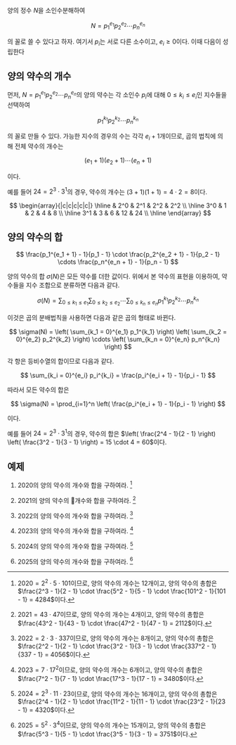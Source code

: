 양의 정수 $N$을 소인수분해하여

$$
N = p_1^{e_1} p_2^{e_2} \cdots p_n^{e_n}
$$

의 꼴로 쓸 수 있다고 하자. 여기서 $p_i$는 서로 다른 소수이고, $e_i \geq 0$이다. 이때 다음이 성립한다
## 양의 약수의 개수

먼저, $N = p_1^{e_1} p_2^{e_2} \cdots p_n^{e_n}$의 양의 약수는 각 소인수 $p_i$에 대해 $0 \leq k_i \leq e_i$인 지수들을 선택하여

$$
p_1^{k_1} p_2^{k_2} \cdots p_n^{k_n}
$$

의 꼴로 만들 수 있다. 가능한 지수의 경우의 수는 각각 $e_i + 1$개이므로, 곱의 법칙에 의해 전체 약수의 개수는

$$
(e_1 + 1)(e_2 + 1) \cdots (e_n + 1)
$$

이다.

예를 들어 $24 = 2^3 \cdot 3^1$의 경우, 약수의 개수는 $(3 + 1)(1 + 1) = 4 \cdot 2 = 8$이다.

$$
\begin{array}{|c|c|c|c|c|}
\hline
& 2^0 & 2^1 & 2^2 & 2^2 \\
\hline
3^0 & 1 & 2 & 4 & 8 \\
\hline
3^1 & 3 & 6 & 12 & 24 \\
\hline
\end{array}
$$

## 양의 약수의 합 

$$
\frac{p_1^{e_1 + 1} - 1}{p_1 - 1} \cdot \frac{p_2^{e_2 + 1} - 1}{p_2 - 1} \cdots \frac{p_n^{e_n + 1} - 1}{p_n - 1}
$$


양의 약수의 합 $\sigma(N)$은 모든 약수를 더한 값이다. 위에서 본 약수의 표현을 이용하여, 약수들을 지수 조합으로 분류하면 다음과 같다.

$$
\sigma(N) = \sum_{0 \leq k_1 \leq e_1} \sum_{0 \leq k_2 \leq e_2} \cdots \sum_{0 \leq k_n \leq e_n} p_1^{k_1} p_2^{k_2} \cdots p_n^{k_n}
$$

이것은 곱의 분배법칙을 사용하면 다음과 같은 곱의 형태로 바뀐다.

$$
\sigma(N) = \left( \sum_{k_1 = 0}^{e_1} p_1^{k_1} \right)
\left( \sum_{k_2 = 0}^{e_2} p_2^{k_2} \right)
\cdots
\left( \sum_{k_n = 0}^{e_n} p_n^{k_n} \right)
$$

각 항은 등비수열의 합이므로 다음과 같다.

$$
\sum_{k_i = 0}^{e_i} p_i^{k_i} = \frac{p_i^{e_i + 1} - 1}{p_i - 1}
$$

따라서 모든 약수의 합은

$$
\sigma(N) = \prod_{i=1}^n \left( \frac{p_i^{e_i + 1} - 1}{p_i - 1} \right)
$$

이다.

예를 들어 $24 = 2^3 \cdot 3^1$의 경우, 약수의 합은 $\left( \frac{2^4 - 1}{2 - 1} \right) \left( \frac{3^2 - 1}{3 - 1} \right) = 15 \cdot 4 = 60$이다.

## 예제

1. $2020$의 양의 약수의 개수와 합을 구하여라. [^1]

2. $2021$의 양의 약수의 개수와 합을 구하여라. [^2]

3. $2022$의 양의 약수의 개수와 합을 구하여라. [^3]

4. $2023$의 양의 약수의 개수와 합을 구하여라. [^4]

5. $2024$의 양의 약수의 개수와 합을 구하여라. [^5]

6. $2025$의 양의 약수의 개수와 합을 구하여라. [^6]

[^1]: $2020 = 2^2 \cdot 5 \cdot 101$이므로, 양의 약수의 개수는 $12$개이고, 양의 약수의 총합은 $\frac{2^3 - 1}{2 - 1} \cdot \frac{5^2 - 1}{5 - 1} \cdot \frac{101^2 - 1}{101 - 1} = 4284$이다. 
[^2]: $2021 = 43 \cdot 47$이므로, 양의 약수의 개수는 $4$개이고, 양의 약수의 총합은 $\frac{43^2 - 1}{43 - 1} \cdot \frac{47^2 - 1}{47 - 1} = 2112$이다. 
[^3]: $2022 = 2 \cdot 3 \cdot 337$이므로, 양의 약수의 개수는 $8$개이고, 양의 약수의 총합은 $\frac{2^2 - 1}{2 - 1} \cdot \frac{3^2 - 1}{3 - 1} \cdot \frac{337^2 - 1}{337 - 1} = 4056$이다.
[^4]: $2023 = 7 \cdot 17^2$이므로, 양의 약수의 개수는 $6$개이고, 양의 약수의 총합은 $\frac{7^2 - 1}{7 - 1} \cdot \frac{17^3 - 1}{17 - 1} = 3480$이다.
[^5]: $2024 = 2^3 \cdot 11 \cdot 23$이므로, 양의 약수의 개수는 $16$개이고, 양의 약수의 총합은 $\frac{2^4 - 1}{2 - 1} \cdot \frac{11^2 - 1}{11 - 1} \cdot \frac{23^2 - 1}{23 - 1} = 4320$이다.
[^6]: $2025 = 5^2 \cdot 3^4$이므로, 양의 약수의 개수는 $15$개이고, 양의 약수의 총합은 $\frac{5^3 - 1}{5 - 1} \cdot \frac{3^5 - 1}{3 - 1} = 3751$이다.